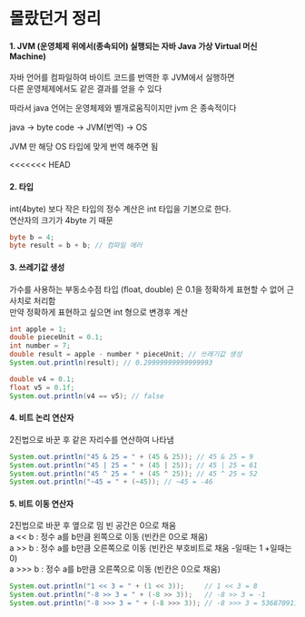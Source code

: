 # 몰랐던거 정리
#### 1. JVM (운영체제 위에서(종속되어) 실행되는 자바 Java 가상 Virtual 머신 Machine)

자바 언어를 컴파일하여 바이트 코드를 번역한 후 JVM에서 실행하면<br>
다른 운영체제에서도 같은 결과를 얻을 수 있다

따라서 java 언어는 운영체제와 별개로움직이지만 jvm 은 종속적이다

java -> byte code -> JVM(번역) -> OS

JVM 만 해당 OS 타입에 맞게 번역 해주면 됨

<<<<<<< HEAD
#### 2. 타입
int(4byte) 보다 작은 타입의 정수 계산은 int 타입을 기본으로 한다.<br>
연산자의 크기가 4byte 기 때문

```java
byte b = 4;
byte result = b + b; // 컴파일 에러
```

#### 3. 쓰레기값 생성
가수를 사용하는 부동소수점 타입 (float, double) 은 0.1을 정확하게 표현할 수 없어 근사치로 처리함<br>
만약 정확하게 표현하고 싶으면 int 형으로 변경후 계산 
```java
int apple = 1;
double pieceUnit = 0.1;
int number = 7;
double result = apple - number * pieceUnit; // 쓰레기값 생성
System.out.println(result); // 0.29999999999999993
```

```java
double v4 = 0.1;
float v5 = 0.1f;
System.out.println(v4 == v5); // false
```

#### 4. 비트 논리 연산자
2진법으로 바꾼 후 같은 자리수를 연산하여 나타냄
```java
System.out.println("45 & 25 = " + (45 & 25)); // 45 & 25 = 9
System.out.println("45 | 25 = " + (45 | 25)); // 45 | 25 = 61
System.out.println("45 ^ 25 = " + (45 ^ 25)); // 45 ^ 25 = 52
System.out.println("~45 = " + (~45)); // ~45 = -46
```

#### 5. 비트 이동 연산자
2진법으로 바꾼 후 옆으로 밈 빈 공간은 0으로 채움<br>
a << b  : 정수 a를 b만큼 왼쪽으로 이동 (빈칸은 0으로 채움)<br>
a >> b  : 정수 a를 b만큼 오른쪽으로 이동 (빈칸은 부호비트로 채움 -일때는 1 +일때는 0)<br>
a >>> b : 정수 a를 b만큼 오른쪽으로 이동 (빈칸은 0으로 채움)
```java
System.out.println("1 << 3 = " + (1 << 3));     // 1 << 3 = 8
System.out.println("-8 >> 3 = " + (-8 >> 3));   // -8 >> 3 = -1
System.out.println("-8 >>> 3 = " + (-8 >>> 3)); // -8 >>> 3 = 536870911
```